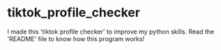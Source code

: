 # tiktok_profile_checker
I made this 'tiktok profile checker' to improve my python skills. Read the 'README' file to know how this program works!
